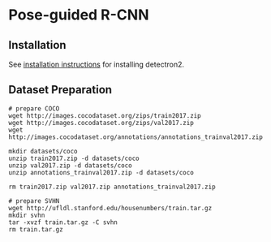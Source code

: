 # Pose-guided R-CNN

## Installation

See [installation instructions](https://detectron2.readthedocs.io/tutorials/install.html) for installing detectron2.


## Dataset Preparation

```
# prepare COCO
wget http://images.cocodataset.org/zips/train2017.zip
wget http://images.cocodataset.org/zips/val2017.zip
wget http://images.cocodataset.org/annotations/annotations_trainval2017.zip

mkdir datasets/coco
unzip train2017.zip -d datasets/coco
unzip val2017.zip -d datasets/coco
unzip annotations_trainval2017.zip -d datasets/coco

rm train2017.zip val2017.zip annotations_trainval2017.zip

# prepare SVHN
wget http://ufldl.stanford.edu/housenumbers/train.tar.gz
mkdir svhn
tar -xvzf train.tar.gz -C svhn
rm train.tar.gz
```